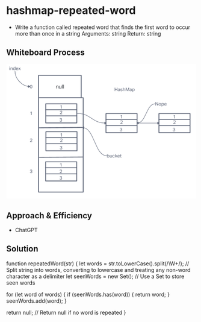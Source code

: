 # hashmap-repeated-word
- Write a function called repeated word that finds the first word to occur more than once in a string
Arguments: string
Return: string

## Whiteboard Process
![Whiteboard31](./code%20challenge%2031.png)

## Approach & Efficiency
- ChatGPT

## Solution
function repeatedWord(str) {
  let words = str.toLowerCase().split(/\W+/); // Split string into words, converting to lowercase and treating any non-word character as a delimiter
  let seenWords = new Set(); // Use a Set to store seen words

  for (let word of words) {
    if (seenWords.has(word)) {
      return word;
    }
    seenWords.add(word);
  }

  return null; // Return null if no word is repeated
}